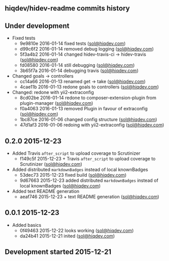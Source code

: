 hiqdev/hidev-readme commits history
-----------------------------------

## Under development

- Fixed tests
    - 9e9810e 2016-01-14 fixed tests (sol@hiqdev.com)
    - d99c6f2 2016-01-14 removed debug logging (sol@hiqdev.com)
    - 5f3a4b2 2016-01-14 changed hidev-travis-ci -> hidev-travis (sol@hiqdev.com)
    - fd08580 2016-01-14 still debugging (sol@hiqdev.com)
    - 3b65f7a 2016-01-14 debugging travis (sol@hiqdev.com)
- Changed goals -> controllers
    - cc14a66 2016-01-13 renamed get -> take (sol@hiqdev.com)
    - 4cae11b 2016-01-13 redone goals to controllers (sol@hiqdev.com)
- Changed: redone with yii2-extraconfig
    - 8cd02be 2016-01-14 redone to composer-extension-plugin from plugin-manager (sol@hiqdev.com)
    - f0a4063 2016-01-13 removed Plugin in favour of extraconfig (sol@hiqdev.com)
    - 1bc87ce 2016-01-06 changed config structure (sol@hiqdev.com)
    - 47d1af3 2016-01-06 redoing with yii2-extraconfig (sol@hiqdev.com)

## 0.2.0 2015-12-23

- Added Travis `after_script` to upload coverage to Scrutinizer
    - f149c5f 2015-12-23 + Travis `after_script` to upload coverage to Scrutinizer (sol@hiqdev.com)
- Added distributed `markdownBadges` instead of local knownBadges
    - 53dec73 2015-12-23 fixed build (sol@hiqdev.com)
    - 9d67663 2015-12-23 added distributed `markdownBadges` instead of local knownBadges (sol@hiqdev.com)
- Added text README generation
    - aeaf746 2015-12-23 + text README generation (sol@hiqdev.com)

## 0.0.1 2015-12-23

- Added basics
    - 0f49463 2015-12-22 looks working (sol@hiqdev.com)
    - da24b41 2015-12-21 inited (sol@hiqdev.com)

## Development started 2015-12-21

